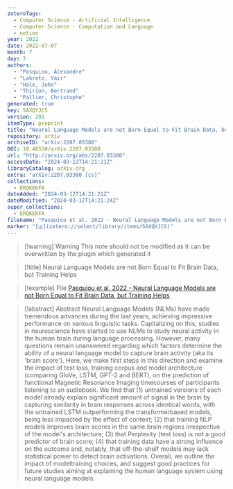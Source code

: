 ```yaml
---
zoteroTags:
  - Computer Science - Artificial Intelligence
  - Computer Science - Computation and Language
  - notion
year: 2022
date: 2022-07-07
month: 7
day: 7
authors:
  - "Pasquiou, Alexandre"
  - "Lakretz, Yair"
  - "Hale, John"
  - "Thirion, Bertrand"
  - "Pallier, Christophe"
generated: true
key: 5AXQYJCS
version: 201
itemType: preprint
title: "Neural Language Models are not Born Equal to Fit Brain Data, but Training Helps"
repository: arXiv
archiveID: "arXiv:2207.03380"
DOI: 10.48550/arXiv.2207.03380
url: "http://arxiv.org/abs/2207.03380"
accessDate: "2024-03-12T14:21:21Z"
libraryCatalog: arXiv.org
extra: "arXiv:2207.03380 [cs]"
collections:
  - ERQKEKFA
dateAdded: "2024-03-12T14:21:21Z"
dateModified: "2024-03-12T14:21:24Z"
super_collections:
  - ERQKEKFA
filename: "Pasquiou et al. 2022 - Neural Language Models are not Born Equal to Fit Brain Data, but Training Helps"
marker: "[🇿](zotero://select/library/items/5AXQYJCS)"
---
```


>[!warning] Warning
> This note should not be modified as it can be overwritten by the plugin which generated it

> [!title] Neural Language Models are not Born Equal to Fit Brain Data, but Training Helps

> [!example] File
> [Pasquiou et al. 2022 - Neural Language Models are not Born Equal to Fit Brain Data, but Training Helps](Pasquiou%20et%20al.%202022%20-%20Neural%20Language%20Models%20are%20not%20Born%20Equal%20to%20Fit%20Brain%20Data,%20but%20Training%20Helps.pdf)

> [!abstract] Abstract
> Neural Language Models (NLMs) have made tremendous advances during the last years, achieving impressive performance on various linguistic tasks. Capitalizing on this, studies in neuroscience have started to use NLMs to study neural activity in the human brain during language processing. However, many questions remain unanswered regarding which factors determine the ability of a neural language model to capture brain activity (aka its 'brain score'). Here, we make first steps in this direction and examine the impact of test loss, training corpus and model architecture (comparing GloVe, LSTM, GPT-2 and BERT), on the prediction of functional Magnetic Resonance Imaging timecourses of participants listening to an audiobook. We find that (1) untrained versions of each model already explain significant amount of signal in the brain by capturing similarity in brain responses across identical words, with the untrained LSTM outperforming the transformerbased models, being less impacted by the effect of context; (2) that training NLP models improves brain scores in the same brain regions irrespective of the model's architecture; (3) that Perplexity (test loss) is not a good predictor of brain score; (4) that training data have a strong influence on the outcome and, notably, that off-the-shelf models may lack statistical power to detect brain activations. Overall, we outline the impact of modeltraining choices, and suggest good practices for future studies aiming at explaining the human language system using neural language models.


